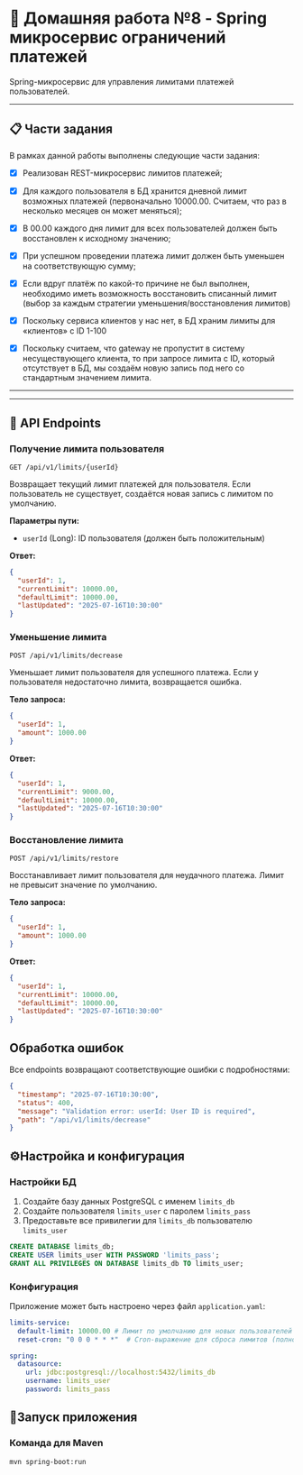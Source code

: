 # 💾 Домашняя работа №8 - Spring микросервис ограничений платежей

Spring-микросервис для управления лимитами платежей пользователей.

---

## 📋 Части задания

В рамках данной работы выполнены следующие части задания:

- [X] Реализован REST-микросервис лимитов платежей;

- [X] Для каждого пользователя в БД хранится дневной лимит возможных платежей 
(первоначально 10000.00. Считаем, что раз в несколько месяцев он может меняться);

- [X] В 00.00 каждого дня лимит для всех пользователей должен быть восстановлен к исходному значению;

- [X] При успешном проведении платежа лимит должен быть уменьшен на соответствующую сумму;

- [X] Если вдруг платёж по какой-то причине не был выполнен, необходимо иметь возможность восстановить списанный
  лимит (выбор за каждым стратегии уменьшения/восстановления лимитов)

- [X] Поскольку сервиса клиентов у нас нет, в БД храним лимиты для «клиентов» с ID 1-100

- [X] Поскольку считаем, что gateway не пропустит в систему несуществующего клиента, то при запросе лимита с ID, 
который отсутствует в БД, мы создаём новую запись под него со стандартным значением лимита.

---

---

## 🚀 API Endpoints

### Получение лимита пользователя


```
GET /api/v1/limits/{userId}
```

Возвращает текущий лимит платежей для пользователя. Если пользователь не существует, создаётся новая запись с лимитом по умолчанию.

**Параметры пути:**
- `userId` (Long): ID пользователя (должен быть положительным)

**Ответ:**
```json
{
  "userId": 1,
  "currentLimit": 10000.00,
  "defaultLimit": 10000.00,
  "lastUpdated": "2025-07-16T10:30:00"
}
```

### Уменьшение лимита

```
POST /api/v1/limits/decrease
```

Уменьшает лимит пользователя для успешного платежа. Если у пользователя недостаточно лимита, возвращается ошибка.

**Тело запроса:**
```json
{
  "userId": 1,
  "amount": 1000.00
}
```

**Ответ:**
```json
{
  "userId": 1,
  "currentLimit": 9000.00,
  "defaultLimit": 10000.00,
  "lastUpdated": "2025-07-16T10:30:00"
}
```

### Восстановление лимита

```
POST /api/v1/limits/restore
```

Восстанавливает лимит пользователя для неудачного платежа. Лимит не превысит значение по умолчанию.

**Тело запроса:**
```json
{
  "userId": 1,
  "amount": 1000.00
}
```

**Ответ:**
```json
{
  "userId": 1,
  "currentLimit": 10000.00,
  "defaultLimit": 10000.00,
  "lastUpdated": "2025-07-16T10:30:00"
}
```

## Обработка ошибок

Все endpoints возвращают соответствующие ошибки с подробностями:

```json
{
  "timestamp": "2025-07-16T10:30:00",
  "status": 400,
  "message": "Validation error: userId: User ID is required",
  "path": "/api/v1/limits/decrease"
}
```

## ⚙️Настройка и конфигурация

### Настройки БД

1. Создайте базу данных PostgreSQL с именем `limits_db`
2. Создайте пользователя `limits_user` с паролем `limits_pass`
3. Предоставьте все привилегии для `limits_db` пользователю `limits_user`

```sql
CREATE DATABASE limits_db;
CREATE USER limits_user WITH PASSWORD 'limits_pass';
GRANT ALL PRIVILEGES ON DATABASE limits_db TO limits_user;
```

### Конфигурация

Приложение может быть настроено через файл `application.yaml`:

```yaml
limits-service:
  default-limit: 10000.00 # Лимит по умолчанию для новых пользователей
  reset-cron: "0 0 0 * * *"  # Cron-выражение для сброса лимитов (полночь)

spring:
  datasource:
    url: jdbc:postgresql://localhost:5432/limits_db
    username: limits_user
    password: limits_pass
```

## 🏃Запуск приложения

### Команда для Maven

```bash
mvn spring-boot:run
```